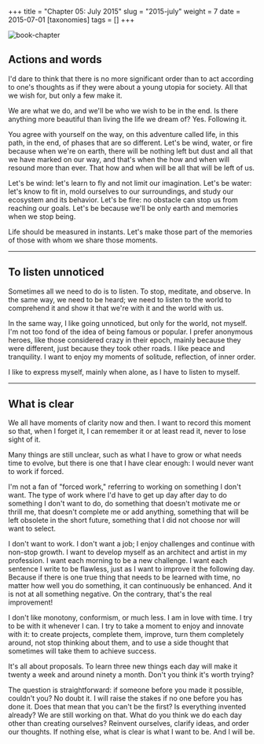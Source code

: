 +++
title = "Chapter 05: July 2015"
slug = "2015-july"
weight = 7
date = 2015-07-01
[taxonomies]
tags = []
+++

![book-chapter](/images/books/oeur/05.jpg)

## Actions and words

I'd dare to think that there is no more significant order than to act according to one's thoughts as if they were about a young utopia for society. All that we wish for, but only a few make it.

We are what we do, and we'll be who we wish to be in the end. Is there anything more beautiful than living the life we dream of? Yes. Following it.

You agree with yourself on the way, on this adventure called life, in this path, in the end, of phases that are so different. Let's be wind, water, or fire because when we're on earth, there will be nothing left but dust and all that we have marked on our way, and that's when the how and when will resound more than ever. That how and when will be all that will be left of us.

Let's be wind: let's learn to fly and not limit our imagination.
Let's be water: let's know to fit in, mold ourselves to our surroundings, and study our ecosystem and its behavior.
Let's be fire: no obstacle can stop us from reaching our goals. Let's be because we'll be only earth and memories when we stop being.

Life should be measured in instants. Let's make those part of the memories of those with whom we share those moments.

---

## To listen unnoticed

Sometimes all we need to do is to listen. To stop, meditate, and observe. In the same way, we need to be heard; we need to listen to the world to comprehend it and show it that we're with it and the world with us.

In the same way, I like going unnoticed, but only for the world, not myself. I'm not too fond of the idea of being famous or popular. I prefer anonymous heroes, like those considered crazy in their epoch, mainly because they were different, just because they took other roads.
I like peace and tranquility. I want to enjoy my moments of solitude, reflection, of inner order.

I like to express myself, mainly when alone, as I have to listen to myself.

---

## What is clear

We all have moments of clarity now and then. I want to record this moment so that, when I forget it, I can remember it or at least read it, never to lose sight of it.

Many things are still unclear, such as what I have to grow or what needs time to evolve, but there is one that I have clear enough: I would never want to work if forced.

I'm not a fan of "forced work," referring to working on something I don't want. The type of work where I'd have to get up day after day to do something I don't want to do, do something that doesn't motivate me or thrill me, that doesn't complete me or add anything, something that will be left obsolete in the short future, something that I did not choose nor will want to select.

I don't want to work. I don't want a job; I enjoy challenges and continue with non-stop growth. I want to develop myself as an architect and artist in my profession. I want each morning to be a new challenge. I want each sentence I write to be flawless, just as I want to improve it the following day. Because if there is one true thing that needs to be learned with time, no matter how well you do something, it can continuously be enhanced. And it is not at all something negative. On the contrary, that's the real improvement!

I don't like monotony, conformism, or much less. I am in love with time. I try to be with it whenever I can. I try to take a moment to enjoy and innovate with it: to create projects, complete them, improve, turn them completely around, not stop thinking about them, and to use a side thought that sometimes will take them to achieve success.

It's all about proposals. To learn three new things each day will make it twenty a week and around ninety a month. Don't you think it's worth trying?

The question is straightforward: if someone before you made it possible, couldn't you? No doubt it. I will raise the stakes if no one before you has done it. Does that mean that you can't be the first?
Is everything invented already? We are still working on that. What do you think we do each day other than creating ourselves? Reinvent ourselves, clarify ideas, and order our thoughts. If nothing else, what is clear is what I want to be. And I will be.
